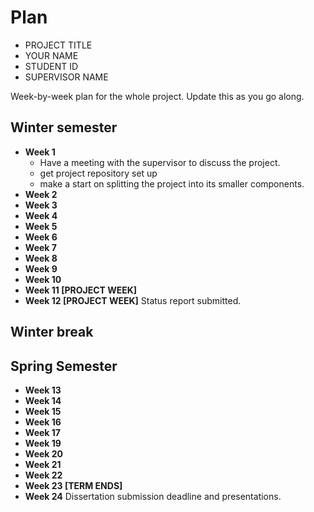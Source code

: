# Plan

- PROJECT TITLE
- YOUR NAME
- STUDENT ID
- SUPERVISOR NAME

Week-by-week plan for the whole project. Update this as you go along.

## Winter semester

- **Week 1**
  - Have a meeting with the supervisor to discuss the project.
  - get project repository set up
  - make a start on splitting the project into its smaller components.
- **Week 2**
- **Week 3**
- **Week 4**
- **Week 5**
- **Week 6**
- **Week 7**
- **Week 8**
- **Week 9**
- **Week 10**
- **Week 11 [PROJECT WEEK]**
- **Week 12 [PROJECT WEEK]** Status report submitted.

## Winter break

## Spring Semester

- **Week 13**
- **Week 14**
- **Week 15**
- **Week 16**
- **Week 17**
- **Week 19**
- **Week 20**
- **Week 21**
- **Week 22**
- **Week 23 [TERM ENDS]**
- **Week 24** Dissertation submission deadline and presentations.
